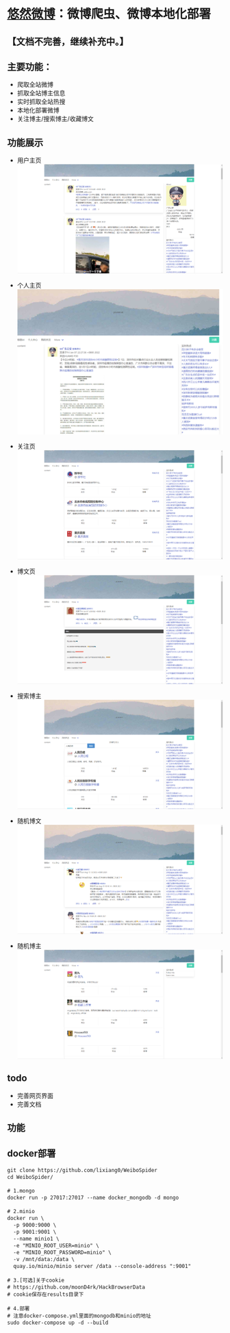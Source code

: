 

# [悠然微博](http://122.51.50.206:8088)：微博爬虫、微博本地化部署

## 【文档不完善，继续补充中。】

## 主要功能：

- 爬取全站微博
- 抓取全站博主信息
- 实时抓取全站热搜
- 本地化部署微博
- 关注博主/搜索博主/收藏博文

## 功能展示

- 用户主页
![](imgs/用户主页.png)

- 个人主页
![](imgs/个人主页.png)

- 关注页
![](imgs/关注页.png)

- 博文页
![](imgs/博文页.png)

- 搜索博主
![](imgs/搜索博主.png)

- 随机博文
![](imgs/随机博文.png)

- 随机博主
![](imgs/随机博主.png)

## todo
- 完善网页界面
- 完善文档

## 功能

## docker部署

```
git clone https://github.com/lixiang0/WeiboSpider
cd WeiboSpider/

# 1.mongo
docker run -p 27017:27017 --name docker_mongodb -d mongo

# 2.minio
docker run \
  -p 9000:9000 \
  -p 9001:9001 \
  --name minio1 \
  -e "MINIO_ROOT_USER=minio" \
  -e "MINIO_ROOT_PASSWORD=minio" \
  -v /mnt/data:/data \
  quay.io/minio/minio server /data --console-address ":9001"

# 3.[可选]关于cookie 
# https://github.com/moonD4rk/HackBrowserData
# cookie保存在results目录下

# 4.部署
# 注意docker-compose.yml里面的mongodb和minio的地址
sudo docker-compose up -d --build
```



